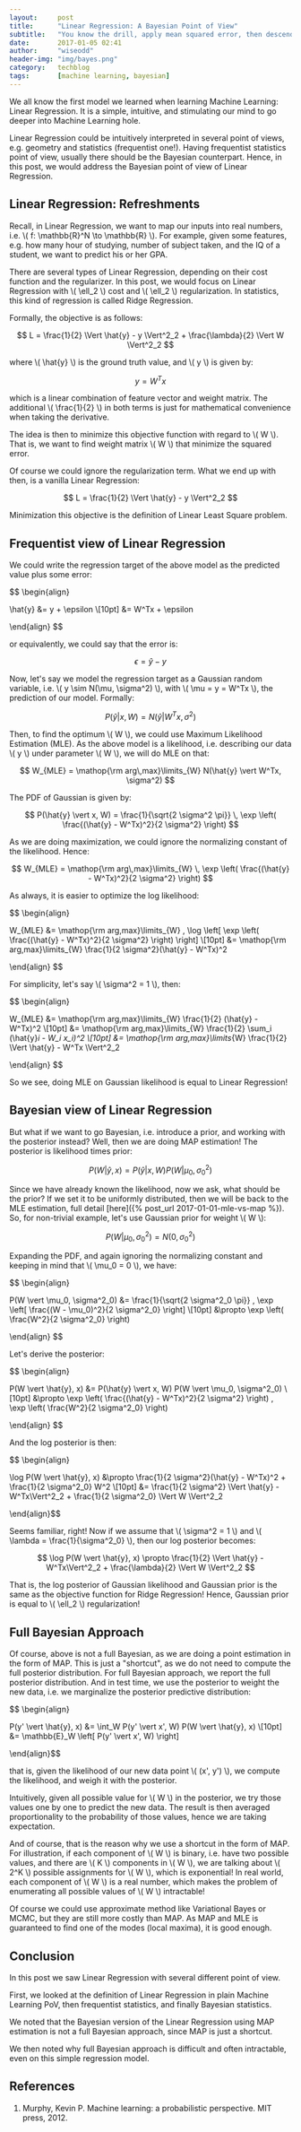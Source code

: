 ```yaml
---
layout:     post
title:      "Linear Regression: A Bayesian Point of View"
subtitle:   "You know the drill, apply mean squared error, then descend those gradients. But, what is the intuition of that process in Bayesian PoV?"
date:       2017-01-05 02:41
author:     "wiseodd"
header-img: "img/bayes.png"
category:   techblog
tags:       [machine learning, bayesian]
---
```


We all know the first model we learned when learning Machine Learning: Linear Regression. It is a simple, intuitive, and stimulating our mind to go deeper into Machine Learning hole.

Linear Regression could be intuitively interpreted in several point of views, e.g. geometry and statistics (frequentist one!). Having frequentist statistics point of view, usually there should be the Bayesian counterpart. Hence, in this post, we would address the Bayesian point of view of Linear Regression.


<h2 class="section-header">Linear Regression: Refreshments</h2>

Recall, in Linear Regression, we want to map our inputs into real numbers, i.e. \\( f: \mathbb{R}^N \to \mathbb{R} \\). For example, given some features, e.g. how many hour of studying, number of subject taken, and the IQ of a student, we want to predict his or her GPA.

There are several types of Linear Regression, depending on their cost function and the regularizer. In this post, we would focus on Linear Regression with \\( \ell_2 \\) cost and \\( \ell_2 \\) regularization. In statistics, this kind of regression is called Ridge Regression.

Formally, the objective is as follows:

$$ L = \frac{1}{2} \Vert \hat{y} - y \Vert^2_2 + \frac{\lambda}{2} \Vert W \Vert^2_2 $$

where \\( \hat{y} \\) is the ground truth value, and \\( y \\) is given by:

$$ y = W^Tx $$

which is a linear combination of feature vector and weight matrix. The additional \\( \frac{1}{2} \\) in both terms is just for mathematical convenience when taking the derivative.

The idea is then to minimize this objective function with regard to \\( W \\). That is, we want to find weight matrix \\( W \\) that minimize the squared error.

Of course we could ignore the regularization term. What we end up with then, is a vanilla Linear Regression:

$$ L = \frac{1}{2} \Vert \hat{y} - y \Vert^2_2 $$

Minimization this objective is the definition of Linear Least Square problem.


<h2 class="section-header">Frequentist view of Linear Regression</h2>

We could write the regression target of the above model as the predicted value plus some error:

$$ \begin{align}

\hat{y} &= y + \epsilon \\[10pt]
        &= W^Tx + \epsilon

\end{align} $$

or equivalently, we could say that the error is:

$$ \epsilon = \hat{y} - y $$

Now, let's say we model the regression target as a Gaussian random variable, i.e. \\( y \sim N(\mu, \sigma^2) \\), with \\( \mu = y = W^Tx \\), the prediction of our model. Formally:

$$ P(\hat{y} \vert x, W) = N(\hat{y} \vert W^Tx, \sigma^2) $$

Then, to find the optimum \\( W \\), we could use Maximum Likelihood Estimation (MLE). As the above model is a likelihood, i.e. describing our data \\( y \\) under parameter \\( W \\), we will do MLE on that:

$$ W_{MLE} = \mathop{\rm arg\,max}\limits_{W} N(\hat{y} \vert W^Tx, \sigma^2) $$

The PDF of Gaussian is given by:

$$ P(\hat{y} \vert x, W) = \frac{1}{\sqrt{2 \sigma^2 \pi}} \, \exp \left( \frac{(\hat{y} - W^Tx)^2}{2 \sigma^2} \right) $$

As we are doing maximization, we could ignore the normalizing constant of the likelihood. Hence:

$$ W_{MLE} = \mathop{\rm arg\,max}\limits_{W} \, \exp \left( \frac{(\hat{y} - W^Tx)^2}{2 \sigma^2} \right) $$

As always, it is easier to optimize the log likelihood:

$$ \begin{align}

W_{MLE} &= \mathop{\rm arg\,max}\limits_{W} \, \log \left[ \exp \left( \frac{(\hat{y} - W^Tx)^2}{2 \sigma^2} \right) \right] \\[10pt]
        &= \mathop{\rm arg\,max}\limits_{W} \frac{1}{2 \sigma^2}(\hat{y} - W^Tx)^2

\end{align} $$

For simplicity, let's say \\( \sigma^2 = 1 \\), then:

$$ \begin{align}

W_{MLE} &= \mathop{\rm arg\,max}\limits_{W} \frac{1}{2} (\hat{y} - W^Tx)^2 \\[10pt]
        &= \mathop{\rm arg\,max}\limits_{W} \frac{1}{2} \sum_i (\hat{y}_i - W_i x_i)^2 \\[10pt]
        &= \mathop{\rm arg\,max}\limits_{W} \frac{1}{2} \Vert \hat{y} - W^Tx \Vert^2_2

\end{align} $$

So we see, doing MLE on Gaussian likelihood is equal to Linear Regression!


<h2 class="section-header">Bayesian view of Linear Regression</h2>

But what if we want to go Bayesian, i.e. introduce a prior, and working with the posterior instead? Well, then we are doing MAP estimation! The posterior is likelihood times prior:

$$ P(W \vert \hat{y}, x) = P(\hat{y} \vert x, W) P(W \vert \mu_0, \sigma^2_0) $$

Since we have already known the likelihood, now we ask, what should be the prior? If we set it to be uniformly distributed, then we will be back to the MLE estimation, full detail [here]({% post_url 2017-01-01-mle-vs-map %}). So, for non-trivial example, let's use Gaussian prior for weight \\( W \\):

$$ P(W \vert \mu_0, \sigma^2_0) = N(0, \sigma^2_0) $$

Expanding the PDF, and again ignoring the normalizing constant and keeping in mind that \\( \mu_0 = 0 \\), we have:

$$ \begin{align}

P(W \vert \mu_0, \sigma^2_0) &= \frac{1}{\sqrt{2 \sigma^2_0 \pi}} \, \exp \left[ \frac{(W - \mu_0)^2}{2 \sigma^2_0} \right] \\[10pt]
                             &\propto \exp \left( \frac{W^2}{2 \sigma^2_0} \right)

\end{align} $$

Let's derive the posterior:

$$ \begin{align}

P(W \vert \hat{y}, x) &= P(\hat{y} \vert x, W) P(W \vert \mu_0, \sigma^2_0) \\[10pt]
                      &\propto \exp \left( \frac{(\hat{y} - W^Tx)^2}{2 \sigma^2} \right) \, \exp \left( \frac{W^2}{2 \sigma^2_0} \right)

\end{align} $$

And the log posterior is then:

$$ \begin{align}

\log P(W \vert \hat{y}, x) &\propto \frac{1}{2 \sigma^2}(\hat{y} - W^Tx)^2 + \frac{1}{2 \sigma^2_0} W^2 \\[10pt]
                           &= \frac{1}{2 \sigma^2} \Vert \hat{y} - W^Tx\Vert^2_2 + \frac{1}{2 \sigma^2_0} \Vert W \Vert^2_2

\end{align}$$

Seems familiar, right! Now if we assume that \\( \sigma^2 = 1 \\) and \\( \lambda = \frac{1}{\sigma^2_0} \\), then our log posterior becomes:

$$ \log P(W \vert \hat{y}, x) \propto \frac{1}{2} \Vert \hat{y} - W^Tx\Vert^2_2 + \frac{\lambda}{2} \Vert W \Vert^2_2 $$

That is, the log posterior of Gaussian likelihood and Gaussian prior is the same as the objective function for Ridge Regression! Hence, Gaussian prior is equal to \\( \ell_2 \\) regularization!


<h2 class="section-header">Full Bayesian Approach</h2>

Of course, above is not a full Bayesian, as we are doing a point estimation in the form of MAP. This is just a "shortcut", as we do not need to compute the full posterior distribution. For full Bayesian approach, we report the full posterior distribution. And in test time, we use the posterior to weight the new data, i.e. we marginalize the posterior predictive distribution:

$$ \begin{align}

P(y' \vert \hat{y}, x) &= \int_W P(y' \vert x', W) P(W \vert \hat{y}, x) \\[10pt]
                       &= \mathbb{E}_W \left[ P(y' \vert x', W) \right]

\end{align}$$

that is, given the likelihood of our new data point \\( (x', y') \\), we compute the likelihood, and weigh it with the posterior.

Intuitively, given all possible value for \\( W \\) in the posterior, we try those values one by one to predict the new data. The result is then averaged proportionality to the probability of those values, hence we are taking expectation.

And of course, that is the reason why we use a shortcut in the form of MAP. For illustration, if each component of \\( W \\) is binary, i.e. have two possible values, and there are \\( K \\) components in \\( W \\), we are talking about \\( 2^K \\) possible assignments for \\( W \\), which is exponential! In real world, each component of \\( W \\) is a real number, which makes the problem of enumerating all possible values of \\( W \\) intractable!

Of course we could use approximate method like Variational Bayes or MCMC, but they are still more costly than MAP. As MAP and MLE is guaranteed to find one of the modes (local maxima), it is good enough.

<h2 class="section-header">Conclusion</h2>

In this post we saw Linear Regression with several different point of view.

First, we looked at the definition of Linear Regression in plain Machine Learning PoV, then frequentist statistics, and finally Bayesian statistics.

We noted that the Bayesian version of the Linear Regression using MAP estimation is not a full Bayesian approach, since MAP is just a shortcut.

We then noted why full Bayesian approach is difficult and often intractable, even on this simple regression model.

<h2 class="section-header">References</h2>

1. Murphy, Kevin P. Machine learning: a probabilistic perspective. MIT press, 2012.
